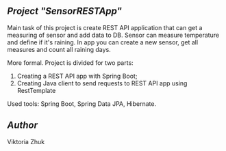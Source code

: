 ## *Project "SensorRESTApp"* 

Main task of this project is create REST API application that can get a measuring of sensor and add data to DB. Sensor can measure temperature and define if it's raining.
In app you can create a new sensor, get all measures and count all raining days.

More formal. Project is divided for two parts:
1) Creating a REST API app with Spring Boot;
2) Creating Java client to send requests to REST API app using RestTemplate

Used tools: Spring Boot, Spring Data JPA, Hibernate. 

## *Author* 
Viktoria Zhuk